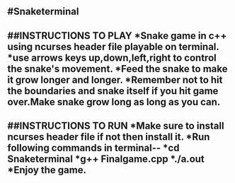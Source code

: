 #Snaketerminal
--------------------------------------------------------------------------------------------------------------
##INSTRUCTIONS TO PLAY
*Snake game in c++ using ncurses header file playable on terminal.</t>
*use arrows keys up,down,left,right to control the snake's movement.
*Feed the snake to make it grow longer and longer.
*Remember not to hit the boundaries and snake itself if you hit game over.Make snake grow long as long as you can.
---------------------------------------------------------------------------------------------------------------
##INSTRUCTIONS TO RUN
*Make sure to install ncurses header file if not then install it.
*Run following commands in terminal--
*cd Snaketerminal
*g++ Finalgame.cpp
*./a.out
*Enjoy the game.
--------------------------------------------------------------------------------------------------------------
